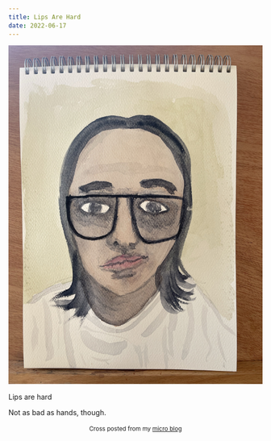 ```yaml
---
title: Lips Are Hard
date: 2022-06-17
---
```

![Lips Are Hard](image/a1a332fc74.jpg)

<p>Lips are hard</p>
<p>Not as bad as hands, though.</p>



<center><small>Cross posted from my <a href='http://micro.blog/joshnicholas'>micro blog</a></small></center>

    
